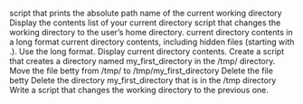 script that prints the absolute path name of the current working directory
Display the contents list of your current directory
script that changes the working directory to the user’s home directory.
current directory contents in a long format
current directory contents, including hidden files (starting with .). Use the long format.
Display current directory contents.
Create a script that creates a directory named my_first_directory in the /tmp/ directory.
Move the file betty from /tmp/ to /tmp/my_first_directory
Delete the file betty
Delete the directory my_first_directory that is in the /tmp directory
Write a script that changes the working directory to the previous one.
